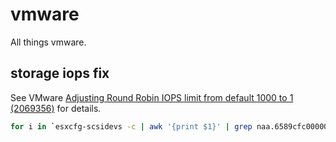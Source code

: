 # vmware

All things vmware.

## storage iops fix

See VMware [Adjusting Round Robin IOPS limit from default 1000 to 1 (2069356)](https://kb.vmware.com/s/article/2069356) for details.

```bash
for i in `esxcfg-scsidevs -c | awk '{print $1}' | grep naa.6589cfc000000ec74fdbc3706959b74d`; do esxcli storage nmp psp roundrobin deviceconfig set --type=iops --iops=1 --device=$i; done
```
